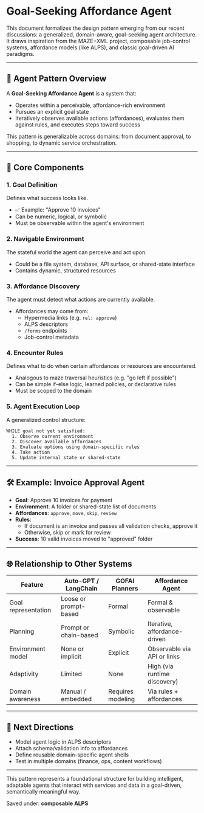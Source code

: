 # Goal-Seeking Affordance Agent

This document formalizes the design pattern emerging from our recent discussions: a generalized, domain-aware, goal-seeking agent architecture. It draws inspiration from the MAZE+XML project, composable job-control systems, affordance models (like ALPS), and classic goal-driven AI paradigms.

---

## 🔁 Agent Pattern Overview

A **Goal-Seeking Affordance Agent** is a system that:
- Operates within a perceivable, affordance-rich environment
- Pursues an explicit goal state
- Iteratively observes available actions (affordances), evaluates them against rules, and executes steps toward success

This pattern is generalizable across domains: from document approval, to shopping, to dynamic service orchestration.

---

## 🧱 Core Components

### 1. **Goal Definition**
Defines what success looks like.
- ✅ Example: "Approve 10 invoices"
- Can be numeric, logical, or symbolic
- Must be observable within the agent's environment

### 2. **Navigable Environment**
The stateful world the agent can perceive and act upon.
- Could be a file system, database, API surface, or shared-state interface
- Contains dynamic, structured resources

### 3. **Affordance Discovery**
The agent must detect what actions are currently available.
- Affordances may come from:
  - Hypermedia links (e.g. `rel: approve`)
  - ALPS descriptors
  - `/forms` endpoints
  - Job-control metadata

### 4. **Encounter Rules**
Defines what to do when certain affordances or resources are encountered.
- Analogous to maze traversal heuristics (e.g. "go left if possible")
- Can be simple if-else logic, learned policies, or declarative rules
- Must be scoped to the domain

### 5. **Agent Execution Loop**
A generalized control structure:

```
WHILE goal not yet satisfied:
  1. Observe current environment
  2. Discover available affordances
  3. Evaluate options using domain-specific rules
  4. Take action
  5. Update internal state or shared-state
```

---

## 🛠 Example: Invoice Approval Agent

- **Goal**: Approve 10 invoices for payment
- **Environment**: A folder or shared-state list of documents
- **Affordances**: `approve`, `move`, `skip`, `review`
- **Rules**:
  - If document is an invoice and passes all validation checks, approve it
  - Otherwise, skip or mark for review
- **Success**: 10 valid invoices moved to "approved" folder

---

## 🌐 Relationship to Other Systems

| Feature | Auto-GPT / LangChain | GOFAI Planners | Affordance Agent |
|--------|----------------------|----------------|------------------|
| Goal representation | Loose or prompt-based | Formal | Formal & observable |
| Planning | Prompt or chain-based | Symbolic | Iterative, affordance-driven |
| Environment model | None or implicit | Explicit | Observable via API or links |
| Adaptivity | Limited | None | High (via runtime discovery) |
| Domain awareness | Manual / embedded | Requires modeling | Via rules + affordances |

---

## 🧭 Next Directions

- Model agent logic in ALPS descriptors
- Attach schema/validation info to affordances
- Define reusable domain-specific agent shells
- Test in multiple domains (finance, ops, content workflows)

---

This pattern represents a foundational structure for building intelligent, adaptable agents that interact with services and data in a goal-driven, semantically meaningful way.

Saved under: **composable ALPS**
